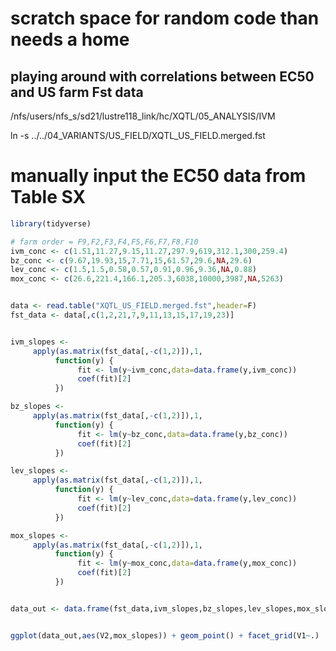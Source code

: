 # scratch space for random code than needs a home




## playing around with correlations between EC50 and US farm Fst data

/nfs/users/nfs_s/sd21/lustre118_link/hc/XQTL/05_ANALYSIS/IVM

ln -s ../../04_VARIANTS/US_FIELD/XQTL_US_FIELD.merged.fst

# manually input the EC50 data from Table SX

```R
library(tidyverse)

# farm order = F9,F2,F3,F4,F5,F6,F7,F8,F10
ivm_conc <- c(1.51,11.27,9.15,11.27,297.9,619,312.1,300,259.4)
bz_conc <- c(9.67,19.93,15,7.71,15,61.57,29.6,NA,29.6)
lev_conc <- c(1.5,1.5,0.58,0.57,0.91,0.96,9.36,NA,0.88)
mox_conc <- c(26.6,221.4,166.1,205.3,6038,10000,3987,NA,5263)


data <- read.table("XQTL_US_FIELD.merged.fst",header=F)
fst_data <- data[,c(1,2,21,7,9,11,13,15,17,19,23)]


ivm_slopes <-
     apply(as.matrix(fst_data[,-c(1,2)]),1,
          function(y) {
               fit <- lm(y~ivm_conc,data=data.frame(y,ivm_conc))
               coef(fit)[2]
          })

bz_slopes <-
     apply(as.matrix(fst_data[,-c(1,2)]),1,
          function(y) {
               fit <- lm(y~bz_conc,data=data.frame(y,bz_conc))
               coef(fit)[2]
          })

lev_slopes <-
     apply(as.matrix(fst_data[,-c(1,2)]),1,
          function(y) {
               fit <- lm(y~lev_conc,data=data.frame(y,lev_conc))
               coef(fit)[2]
          })

mox_slopes <-
     apply(as.matrix(fst_data[,-c(1,2)]),1,
          function(y) {
               fit <- lm(y~mox_conc,data=data.frame(y,mox_conc))
               coef(fit)[2]
          })


data_out <- data.frame(fst_data,ivm_slopes,bz_slopes,lev_slopes,mox_slopes,check.names=FALSE)


ggplot(data_out,aes(V2,mox_slopes)) + geom_point() + facet_grid(V1~.)
```
